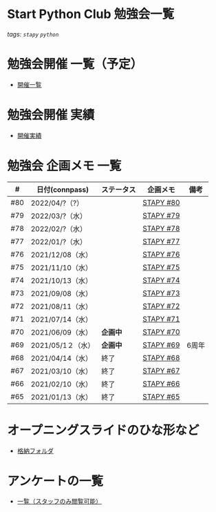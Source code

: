 # Start Python Club 勉強会一覧

###### tags: `stapy` `python`

# 勉強会開催 一覧（予定）

* [開催一覧](https://docs.google.com/spreadsheets/d/1YC4FWeqZzjfKASaIYPmDpNfsxQjzw-7EslyXKffiTZE/edit#gid=0)

# 勉強会開催 実績

* [開催実績](https://docs.google.com/spreadsheets/d/1wkh0gQT6w8POBrMH374xYbjWUVejh_X7B92ibMNqgOg/edit#gid=0)

# 勉強会 企画メモ 一覧

|#|日付(connpass)|ステータス|企画メモ|備考| 
|---|---|---|---|---|
|#80|2022/04/?（?）||[STAPY #80](/Stapy_080.md)
|#79|2022/03/?（水）||[STAPY #79](/Stapy_079.md)
|#78|2022/02/?（水）||[STAPY #78](/Stapy_078.md)
|#77|2022/01/?（水）||[STAPY #77](/Stapy_077.md)
|#76|2021/12/08（水）||[STAPY #76](/Stapy_076.md)
|#75|2021/11/10（水）||[STAPY #75](/Stapy_075.md)
|#74|2021/10/13（水）||[STAPY #74](/Stapy_074.md)
|#73|2021/09/08（水）||[STAPY #73](/Stapy_073.md)
|#72|2021/08/11（水）||[STAPY #72](/Stapy_072.md)
|#71|2021/07/14（水）||[STAPY #71](/Stapy_071.md)
|#70|2021/06/09（水）|**企画中**|[STAPY #70](/Stapy_070.md)
|#69|2021/05/1２（水）|**企画中**|[STAPY #69](/Stapy_069.md)|6周年|
|#68|2021/04/14（水）|終了|[STAPY #68](/Stapy_068.md)
|#67|2021/03/10（水）|終了|[STAPY #67](/Stapy_067.md)
|#66|2021/02/10（水）|終了|[STAPY #66](/Stapy_066.md)
|#65|2021/01/13（水）|終了|[STAPY #65](/Stapy_065.md)

# オープニングスライドのひな形など

* [格納フォルダ](https://drive.google.com/drive/folders/1RfyAOb4d0VEl-Td8lpl2mlSIzqiLJFFd)

# アンケートの一覧

* [一覧（スタッフのみ閲覧可能）](https://docs.google.com/spreadsheets/d/1EMr7zFc5-4EzkafQq9IeV8dSdninuMfBGXT_-Ol5zSU/edit#gid=1131540389)
